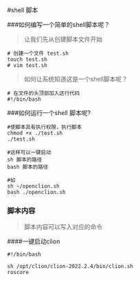 #shell 脚本

###如何编写一个简单的shell脚本呢？

> 让我们先从创建脚本文件开始

```
# 创建一个文件 test.sh
touch test.sh
# vim test.sh
```

> 如何让系统知道这是一个shell脚本呢？

```
# 在文件的头顶部加入这行代码
#!/bin/bash 
```

###如何运行一个shell 脚本呢?

```
#使脚本具有执行权限，执行脚本
chmod +x ./test.sh  
./test.sh  

#这样可以一键启动
sh 脚本的路径
bash 脚本的路径

#如
sh ~/openclion.sh
bash ./openclion.sh
```



### 脚本内容

> 脚本内容可以写入对应的命令



####一键启动clion

```
#!/bin/bash

sh /opt/clion/clion-2022.2.4/bin/clion.sh
roscore
```

